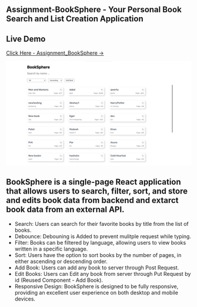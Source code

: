 ## Assignment-BookSphere - Your Personal Book Search and List Creation Application
## Live Demo
   [Click Here - Assignment_BookSphere ->](https://booksphere-kaushal.netlify.app/)
   
![App Screenshot](https://github.com/Kaushal12Shinde/BookSphere_Assignment/blob/master/BookSphere_DeskTop_View.png)

## BookSphere is a single-page React application that allows users to search, filter, sort, and store and edits book data from backend and extarct book data from an external API.
  - Search: Users can search for their favorite books by title from the list of books.
  - Debounce: Debouning is Added to prevent mulitple request while typing.
  - Filter: Books can be filtered by language, allowing users to view books written in a specific language.
  - Sort: Users have the option to sort books by the number of pages, in either ascending or descending order.
  - Add Book: Users can add any book to server through Post Request. 
  - Edit Books: Users can Edit any book from server through Put Request by id (Reused Component - Add Book).
  - Responsive Design: BookSphere is designed to be fully responsive, providing an excellent user experience on both desktop and mobile devices.
